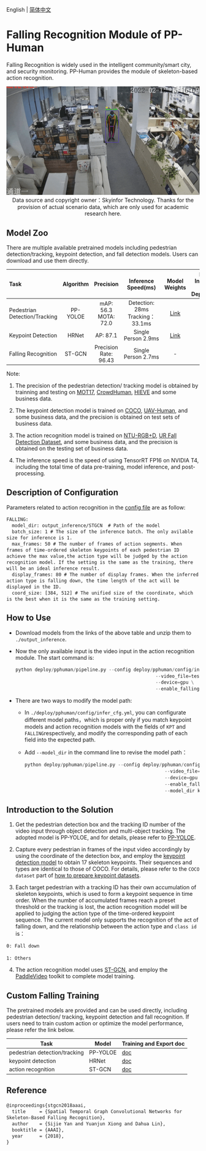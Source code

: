 English | [简体中文](action.md)

# Falling Recognition Module of PP-Human

Falling Recognition is widely used in the intelligent community/smart city, and security monitoring. PP-Human provides the module of skeleton-based action recognition.

<div align="center">  <img src="./images/action.gif" width='1000'/> <center>Data source and copyright owner：Skyinfor
Technology. Thanks for the provision of actual scenario data, which are only
used for academic research here. </center>

</div>

## Model Zoo

There are multiple available pretrained models including pedestrian detection/tracking, keypoint detection, and fall detection models. Users can download and use them directly.

| Task                          | Algorithm | Precision                 | Inference Speed(ms)                 | Model Weights |Model Inference and Deployment                                                                             |
|:----------------------------- |:---------:|:-------------------------:|:-----------------------------------:| :-----------------:  |:-----------------------------------------------------------------------------------------:|
| Pedestrian Detection/Tracking | PP-YOLOE  | mAP: 56.3 <br> MOTA: 72.0 | Detection: 28ms <br>Tracking：33.1ms |[Link](https://bj.bcebos.com/v1/paddledet/models/pipeline/mot_ppyoloe_l_36e_pipeline.pdparams) |[Link](https://bj.bcebos.com/v1/paddledet/models/pipeline/mot_ppyoloe_l_36e_pipeline.zip) |
| Keypoint Detection            | HRNet     | AP: 87.1                  | Single Person 2.9ms                 |[Link](https://bj.bcebos.com/v1/paddledet/models/pipeline/dark_hrnet_w32_256x192.pdparams) |[Link](https://bj.bcebos.com/v1/paddledet/models/pipeline/dark_hrnet_w32_256x192.zip)     |
| Falling Recognition            | ST-GCN    | Precision Rate: 96.43     | Single Person 2.7ms                 | - |[Link](https://bj.bcebos.com/v1/paddledet/models/pipeline/STGCN.zip)                      |

Note:

1. The precision of the pedestrian detection/ tracking model is obtained by trainning and testing on [MOT17](https://motchallenge.net/), [CrowdHuman](http://www.crowdhuman.org/), [HIEVE](http://humaninevents.org/) and some business data.

2. The keypoint detection model is trained on [COCO](https://cocodataset.org/), [UAV-Human](https://github.com/SUTDCV/UAV-Human), and some business data, and the precision is obtained on test sets of business data.

3. The action recognition model is trained on [NTU-RGB+D](https://rose1.ntu.edu.sg/dataset/actionRecognition/), [UR Fall Detection Dataset](http://fenix.univ.rzeszow.pl/~mkepski/ds/uf.html), and some business data, and the precision is obtained on the testing set of business data.

4. The inference speed is the speed of using TensorRT FP16 on NVIDIA T4, including the total time of data pre-training, model inference, and post-processing.

## Description of Configuration

Parameters related to action recognition in the [config file](../config/infer_cfg.yml) are as follow:

```
FALLING:
  model_dir: output_inference/STGCN  # Path of the model
  batch_size: 1 # The size of the inference batch. The only avilable size for inference is 1.
  max_frames: 50 # The number of frames of action segments. When frames of time-ordered skeleton keypoints of each pedestrian ID achieve the max value,the action type will be judged by the action recognition model. If the setting is the same as the training, there will be an ideal inference result.
  display_frames: 80 # The number of display frames. When the inferred action type is falling down, the time length of the act will be displayed in the ID.
  coord_size: [384, 512] # The unified size of the coordinate, which is the best when it is the same as the training setting.
```




## How to Use

- Download models from the links of the above table and unzip them to ```./output_inference```.

- Now the only available input is the video input in the action recognition module. The start command is:

  ```python
  python deploy/pphuman/pipeline.py --config deploy/pphuman/config/infer_cfg.yml \
                                                     --video_file=test_video.mp4 \
                                                     --device=gpu \
                                                     --enable_falling=True
  ```

- There are two ways to modify the model path:

  - In ```./deploy/pphuman/config/infer_cfg.yml```, you can configurate different model paths，which is proper only if you match keypoint models and action recognition models with the fields of `KPT` and `FALLING`respectively, and modify the corresponding path of each field into the expected path.

  - Add `--model_dir` in the command line to revise the model path：

    ```python
    python deploy/pphuman/pipeline.py --config deploy/pphuman/config/infer_cfg.yml \
                                                       --video_file=test_video.mp4 \
                                                       --device=gpu \
                                                       --enable_falling=True \
                                                       --model_dir kpt=./dark_hrnet_w32_256x192 action=./STGCN
    ```

## Introduction to the Solution

1. Get the pedestrian detection box and the tracking ID number of the video input through object detection and multi-object tracking. The adopted model is PP-YOLOE, and for details, please refer to [PP-YOLOE](../../../configs/ppyoloe).

2. Capture every pedestrian in frames of the input video accordingly by using the coordinate of the detection box, and employ the [keypoint detection model](../../../configs/keypoint/hrnet/dark_hrnet_w32_256x192.yml)
   to obtain 17 skeleton keypoints. Their sequences and types are identical to
   those of COCO. For details, please refer to the `COCO dataset` part of [how to
   prepare keypoint datasets](../../../docs/tutorials/PrepareKeypointDataSet_en.md).

3. Each target pedestrian with a tracking ID has their own accumulation of skeleton keypoints, which is used to form a keypoint sequence in time order. When the number of accumulated frames reach a preset threshold or the tracking is lost, the action recognition model will be applied to judging the action type of the time-ordered keypoint sequence. The current model only supports the recognition of the act of falling down, and the relationship between the action type and `class id` is：

```
0: Fall down

1: Others
```

4. The action recognition model uses [ST-GCN](https://arxiv.org/abs/1801.07455), and employ the [PaddleVideo](https://github.com/PaddlePaddle/PaddleVideo/blob/develop/docs/zh-CN/model_zoo/recognition/stgcn.md) toolkit to complete model training.


## Custom Falling Training

The pretrained models are provided and can be used directly, including pedestrian detection/ tracking, keypoint detection and fall recognition. If users need to train custom action or optimize the model performance, please refer the link below.

| Task | Model | Training and Export doc |
| ---- | ---- | -------- |
| pedestrian detection/tracking | PP-YOLOE | [doc](../../../configs/ppyoloe/README.md#getting-start) |
| keypoint detection | HRNet | [doc](../../../configs/keypoint/README_en.md#3training-and-testing) |
| action recognition |  ST-GCN  | [doc](https://github.com/PaddlePaddle/PaddleVideo/tree/develop/applications/PPHuman) |


## Reference

```
@inproceedings{stgcn2018aaai,
  title     = {Spatial Temporal Graph Convolutional Networks for Skeleton-Based Falling Recognition},
  author    = {Sijie Yan and Yuanjun Xiong and Dahua Lin},
  booktitle = {AAAI},
  year      = {2018},
}
```
